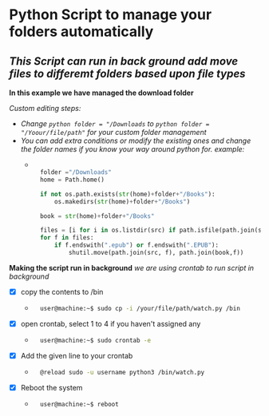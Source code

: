 # Python Script to manage your folders automatically
## _This Script can run in back ground add move files to differemt folders based upon file types_

**In this example we have managed the download folder**

*Custom editing steps:*
* *Change `python folder = "/Downloads` to `python folder = "/Yoour/file/path"` for your custom folder management*
* *You can add extra conditions or modify the existing ones and change the folder names if you know your way around python  for. example:*
    * ```python

        folder ="/Downloads"
        home = Path.home()

        if not os.path.exists(str(home)+folder+"/Books"):
            os.makedirs(str(home)+folder+"/Books")

        book = str(home)+folder+"/Books"

        files = [i for i in os.listdir(src) if path.isfile(path.join(src, i))]
        for f in files:
            if f.endswith(".epub") or f.endswith(".EPUB"):
                shutil.move(path.join(src, f), path.join(book,f))
        ```

**Making the script run in background**
*we are using crontab to run script in background* 
* [x] copy the contents to /bin
    * ``` bash
        user@machine:~$ sudo cp -i /your/file/path/watch.py /bin 
        ```
* [x] open crontab, select 1 to 4 if you haven't assigned any
    * ``` bash
        user@machine:~$ sudo crontab -e
        ```
* [x] Add the given  line to your crontab
    * ``` bash 
        @reload sudo -u username python3 /bin/watch.py
        ```
* [x] Reboot the system
    * ```bash
        user@machine:~$ reboot
        ```
